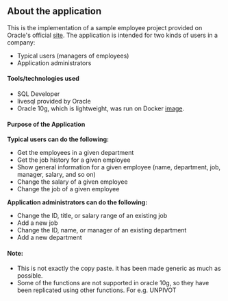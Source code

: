 ## About the application

This is the implementation of a sample employee project provided on Oracle's official [site](https://docs.oracle.com/database/121/TDDDG/sample_app.htm#TDDDG301). The application is intended for two kinds of users in a company:

* Typical users (managers of employees)
* Application administrators

#### Tools/technologies used

* SQL Developer
* livesql provided by Oracle
* Oracle 10g, which is lightweight, was run on Docker [image](https://hub.docker.com/r/sandersliu/docker-oracle-xe-10g).

#### Purpose of the Application

**Typical users can do the following:**

* Get the employees in a given department
* Get the job history for a given employee
* Show general information for a given employee (name, department, job, manager, salary, and so on)
* Change the salary of a given employee
* Change the job of a given employee

**Application administrators can do the following:**

* Change the ID, title, or salary range of an existing job
* Add a new job
* Change the ID, name, or manager of an existing department
* Add a new department

#### Note:

* This is not exactly the copy paste. it has been made generic as much as possible.
* Some of the functions are not supported in oracle 10g, so they have been replicated using other functions. For e.g. UNPIVOT
